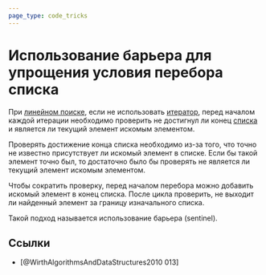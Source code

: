 ```yaml
---
page_type: code_tricks
---
```


# Использование барьера для упрощения условия перебора списка

При [линейном поиске]([[20221023135032]]), если не использовать [итератор]([[20221124185042]]), перед началом каждой итерации необходимо проверить не достигнул ли конец [списка]([[20221121230218]]) и является ли текущий элемент искомым элементом.

Проверять достижение конца списка необходимо из-за того, что точно не известно присутствует ли искомый элемент в списке. Если бы такой элемент точно был, то достаточно было бы проверять не является ли текущий элемент искомым элементом.

Чтобы сократить проверку, перед началом перебора можно добавить искомый элемент в конец списка. После цикла проверить, не выходит ли найденный элемент за границу изначального списка.

Такой подход называется использование барьера (sentinel).

## Ссылки

- [@WirthAlgorithmsAndDataStructures2010 013]